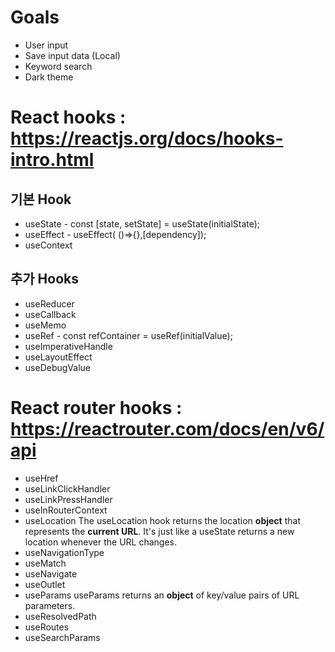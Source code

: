 # Goals
* User input
* Save input data (Local)
* Keyword search
* Dark theme

# React hooks : <https://reactjs.org/docs/hooks-intro.html>
## 기본 Hook
* useState - const [state, setState] = useState(initialState);
* useEffect - useEffect( ()=>{},[dependency]);
* useContext

## 추가 Hooks
* useReducer
* useCallback
* useMemo
* useRef - const refContainer = useRef(initialValue);
* useImperativeHandle
* useLayoutEffect
* useDebugValue

# React router hooks : <https://reactrouter.com/docs/en/v6/api>
* useHref
* useLinkClickHandler
* useLinkPressHandler
* useInRouterContext
* useLocation
The useLocation hook returns the location __object__ that represents the __current URL__. 
It's just like a useState returns a new location whenever the URL changes.
* useNavigationType
* useMatch
* useNavigate
* useOutlet
* useParams
useParams returns an __object__ of key/value pairs of URL parameters. 
* useResolvedPath
* useRoutes
* useSearchParams